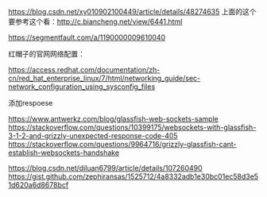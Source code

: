 https://blog.csdn.net/xy010902100449/article/details/48274635
上面的这个要参考这个看：http://c.biancheng.net/view/6441.html


https://segmentfault.com/a/1190000009610040





红帽子的官网网络配置：

https://access.redhat.com/documentation/zh-cn/red_hat_enterprise_linux/7/html/networking_guide/sec-network_configuration_using_sysconfig_files


添加respoese

https://www.antwerkz.com/blog/glassfish-web-sockets-sample
https://stackoverflow.com/questions/10399175/websockets-with-glassfish-3-1-2-and-grizzly-unexpected-response-code-405
https://stackoverflow.com/questions/9964716/grizzly-glassfish-cant-establish-websockets-handshake



https://blog.csdn.net/diluan6799/article/details/107260490
https://gist.github.com/zephiransas/1525712/4a8332adb1e30bc01ec58d3e51d620a6d8678bcf
